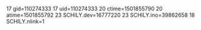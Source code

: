 17 gid=110274333
17 uid=110274333
20 ctime=1501855790
20 atime=1501855792
23 SCHILY.dev=16777220
23 SCHILY.ino=39862658
18 SCHILY.nlink=1

